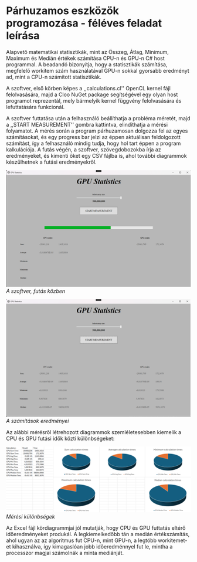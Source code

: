 # Párhuzamos eszközök programozása - féléves feladat leírása
Alapvető matematikai statisztikák, mint az Összeg, Átlag, Minimum, Maximum és Medián értékek számítása CPU-n és GPU-n C# host programmal.
A beadandó bizonyítja, hogy a statisztikák számítása, megfelelő workitem szám használatával GPU-n sokkal gyorsabb eredményt ad, mint a CPU-n számított statisztikák.

A szoftver, első körben képes a ,,calculations.cl'' OpenCL kernel fájl felolvasására, majd a Cloo NuGet package segítségével egy olyan host programot reprezentál, mely bármelyik kernel függvény felolvasására és lefuttatására funkcionál.

A szoftver futtatása után a felhasználó beállíthatja a probléma méretét, majd a ,,START MEASUREMENT'' gombra kattintva, elindíthatja a mérési folyamatot.
A mérés során a program párhuzamosan dolgozza fel az egyes számításokat, és egy progress bar jelzi az éppen aktuálisan feldolgozott számítást, így a felhasználó mindig tudja, hogy hol tart éppen a program kalkulációja.
A futás végén, a szoftver, szövegdobozokba írja az eredményeket, és kimenti őket egy CSV fájlba is, ahol további diagrammok készülhetnek a futási eredményekről.

![attachment1](attachment1.png)
*A szoftver, futás közben*

![attachment2](attachment2.png)
*A számítások eredményei*

Az alábbi mérésről létrehozott diagrammok szemléletesebben kiemelik a CPU és GPU futási idők közti különbségeket:

![attachment3](attachment3.png)
*Mérési különbségek*

Az Excel fájl kördiagrammjai jól mutatják, hogy CPU és GPU futtatás eltérő időeredményeket produkál. A legkiemelkedőbb tán a medián értékszámítás, ahol ugyan az az algoritmus fut CPU-n, mint GPU-n, a legtöbb workitemet-et kihasználva, így kimagaslóan jobb időeredménnyel fut le, mintha a processzor magjai számolnák a minta mediánját.
